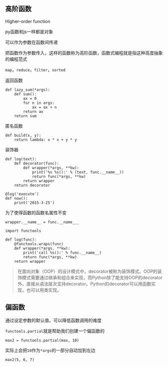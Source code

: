 

## 高阶函数

Higher-order function

py函数和js一样都是对象

可以作为参数在函数间传递

把函数作为参数传入，这样的函数称为高阶函数，函数式编程就是指这种高度抽象的编程范式

`map`，`reduce`，`filter`，`sorted`

返回函数

```
def lazy_sum(*args):
    def sum():
        ax = 0
        for n in args:
            ax = ax + n
        return ax
    return sum
```

匿名函数

```
def build(x, y):
    return lambda: x * x + y * y
```

装饰器

```
def log(text):
    def decorator(func):
        def wrapper(*args, **kw):
            print('%s %s():' % (text, func.__name__))
            return func(*args, **kw)
        return wrapper
    return decorator
```

```
@log('execute')
def now():
    print('2015-3-25')
```

为了使得函数的函数名属性不变

```
wrapper.__name__ = func.__name___
```

```
import functools

def log(func):
    @functools.wraps(func)
    def wrapper(*args, **kw):
        print('call %s():' % func.__name__)
        return func(*args, **kw)
    return wrapper
```

> 在面向对象（OOP）的设计模式中，decorator被称为装饰模式。OOP的装饰模式需要通过继承和组合来实现，而Python除了能支持OOP的decorator外，直接从语法层次支持decorator。Python的decorator可以用函数实现，也可以用类实现。

## 偏函数

通过设定参数的默认值，可以降低函数调用的难度

`functools.partial`就是帮助我们创建一个偏函数的

```
max2 = functools.partial(max, 10)
```

实际上会把`10`作为`*args`的一部分自动加到左边

```
max2(5, 6, 7)
```

